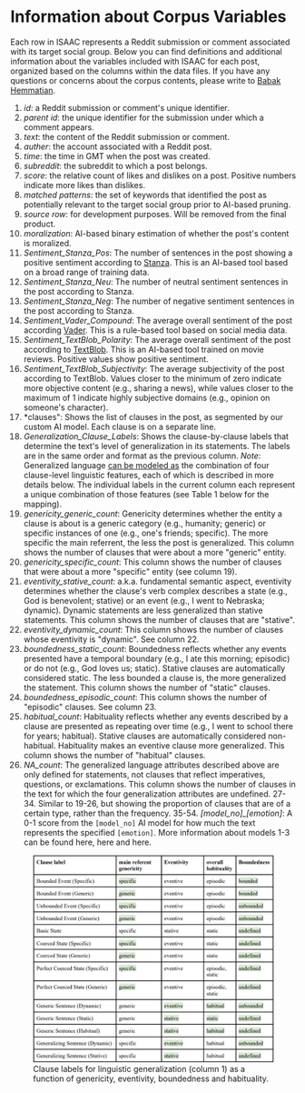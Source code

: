 # Information about Corpus Variables 

Each row in ISAAC represents a Reddit submission or comment associated with its target social group. Below you can find definitions and additional information about the variables included with ISAAC for each post, organized based on the columns within the data files. If you have any questions or concerns about the corpus contents, please write to [Babak Hemmatian](mailto:bhemmatian2@unl.edu).

1. *id*: a Reddit submission or comment's unique identifier. 
2. *parent id*: the unique identifier for the submission under which a comment appears.
3. *text*: the content of the Reddit submission or comment.
4. *auther*: the account associated with a Reddit post.
5. *time*: the time in GMT when the post was created.
6. *subreddit*: the subreddit to which a post belongs.
7. *score*: the relative count of likes and dislikes on a post. Positive numbers indicate more likes than dislikes.
8. *matched patterns*: the set of keywords that identified the post as potentially relevant to the target social group prior to AI-based pruning.
9. *source row*: for development purposes. Will be removed from the final product.
10. *moralization*: AI-based binary estimation of whether the post's content is moralized.
11. *Sentiment_Stanza_Pos*: The number of sentences in the post showing a positive sentiment according to [Stanza](https://github.com/stanfordnlp/stanza). This is an AI-based tool based on a broad range of training data.
12. *Sentiment_Stanza_Neu*: The number of neutral sentiment sentences in the post according to Stanza.
13. *Sentiment_Stanza_Neg*: The number of negative sentiment sentences in the post according to Stanza.
14. *Sentiment_Vader_Compound*: The average overall sentiment of the post according [Vader](https://github.com/cjhutto/vaderSentiment). This is a rule-based tool based on social media data.
15. *Sentiment_TextBlob_Polarity*: The average overall sentiment of the post according to [TextBlob](). This is an AI-based tool trained on movie reviews. Positive values show positive sentiment.
16. *Sentiment_TextBlob_Subjectivity*: The average subjectivity of the post according to TextBlob. Values closer to the minimum of zero indicate more objective content (e.g., sharing a news), while values closer to the maximum of 1 indicate highly subjective domains (e.g., opinion on someone's character).
17. *clauses": Shows the list of clauses in the post, as segmented by our custom AI model. Each clause is on a separate line.
18. *Generalization_Clause_Labels*: Shows the clause-by-clause labels that determine the text's level of generalization in its statements. The labels are in the same order and format as the previous column.
*Note*: Generalized language [can be modeled as](https://www.researchgate.net/publication/356109604_Taking_the_High_Road_A_Big_Data_Investigation_of_Natural_Discourse_in_the_Emerging_US_Consensus_about_Marijuana_Legalization) the combination of four clause-level linguistic features, each of which is described in more details below. The individual labels in the current column each represent a unique combination of those features (see Table 1 below for the mapping).
19. *genericity_generic_count*: Genericity determines whether the entity a clause is about is a generic category (e.g., humanity; generic) or specific instances of one (e.g., one's friends; specific). The more specific the main referrent, the less the post is generalized. This column shows the number of clauses that were about a more "generic" entity. 
20. *genericity_specific_count*: This column shows the number of clauses that were about a more "specific" entity (see column 19).
21. *eventivity_stative_count*: a.k.a. fundamental semantic aspect, eventivity determines whether the clause's verb complex describes a state (e.g., God is benevolent; stative) or an event (e.g., I went to Nebraska; dynamic). Dynamic statements are less generalized than stative statements. This column shows the number of clauses that are "stative". 
22. *eventivity_dynamic_count*: This column shows the number of clauses whose eventivity is "dynamic". See column 22.
23. *boundedness_static_count*: Boundedness reflects whether any events presented have a temporal boundary (e.g., I ate this morning; episodic) or do not (e.g., God loves us; static). Stative clauses are automatically considered static. The less bounded a clause is, the more generalized the statement. This column shows the number of "static" clauses.
24. *boundedness_episodic_count*: This column shows the number of "episodic" clauses. See column 23.
25. *habitual_count*: Habituality reflects whether any events described by a clause are presented as repeating over time (e.g., I went to school there for years; habitual). Stative clauses are automatically considered non-habitual. Habituality makes an eventive clause more generalized. This column shows the number of "habitual" clauses.
26. *NA_count*: The generalized language attributes described above are only defined for statements, not clauses that reflect imperatives, questions, or exclamations. This column shows the number of clauses in the text for which the four generalization attributes are undefined.
27-34. Similar to 19-26, but showing the proportion of clauses that are of a certain type, rather than the frequency.
35-54. *[model_no]_[emotion]*: A 0-1 score from the ```[model_no]``` AI model for how much the text represents the specified ```[emotion]```. More information about models 1-3 can be found here, here and here.

 <figure>
  <img src="Generalization_Labels.tif"
       alt="Clause-level Generalization labels"
       title="Table 1" />
  <figcaption>
    Clause labels for linguistic generalization (column 1) as a function of genericity, eventivity, boundedness and habituality.
  </figcaption>
</figure>
